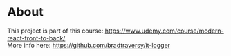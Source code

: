 # About
This project is part of this course: https://www.udemy.com/course/modern-react-front-to-back/  
More info here: https://github.com/bradtraversy/it-logger  
